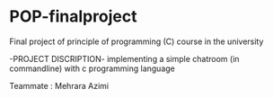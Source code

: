 # POP-finalproject

Final project of principle of programming (C) course in the university

-PROJECT DISCRIPTION-
implementing a simple chatroom (in commandline) with c programming language

Teammate : Mehrara Azimi
